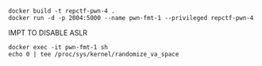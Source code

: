 ```


docker build -t repctf-pwn-4 .
docker run -d -p 2004:5000 --name pwn-fmt-1 --privileged repctf-pwn-4

```

IMPT TO DISABLE ASLR

```
docker exec -it pwn-fmt-1 sh
echo 0 | tee /proc/sys/kernel/randomize_va_space
```
